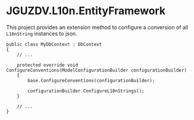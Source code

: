 # JGUZDV.L10n.EntityFramework

This project provides an extension method to configure a conversion of all `L10nString` instances to json.

```
public class MyDbContext : DbContext
{
    // ...    

    protected override void ConfigureConventions(ModelConfigurationBuilder configurationBuilder)
    {
        base.ConfigureConventions(configurationBuilder);

        configurationBuilder.ConfigureL10nStrings();
    }

    // ...
}
```